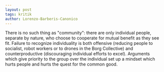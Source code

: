 ```yaml
---
layout: post
tags: kritik
author: Lorenzo-Barberis-Canonico
---
```


There is no such thing as "community": there are only individual people, separate by nature, who choose to cooperate for mutual benefit as they see fit. Failure to recognize individuality is both offensive (reducing people to socialist, robot workers or to drones in the Borg Collective) and counterproductive (discouraging individual efforts to excel). Arguments which give priority to the group over the individual set up a mindset which hurts people and hurts the quest for the common good.
